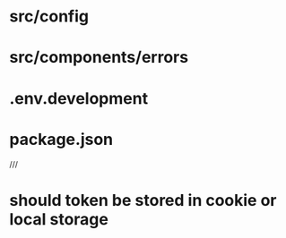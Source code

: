 # src/config

# src/components/errors

# .env.development

# package.json

///

# should token be stored in cookie or local storage
